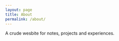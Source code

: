 ```yaml
---
layout: page
title: About
permalink: /about/
---
```


A crude wesbite for notes, projects and experiences.
